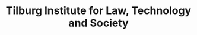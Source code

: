 ---
airtable_createdTime: '2022-05-10T13:32:42.000Z'
airtable_id: reccpmwYpY210w13R
cases: '[''rec6J5xteVsCmWGtR'']'
country_link:
- netherlands
geographic_scope_tag:
- National
link: https://www.tilburguniversity.edu/about/schools/law/departments/tilt
organisation_type_tag:
- Academic Institution
sector_tag:
- Urban development & smart cities
- Science & Technology
table: organisations
title: Tilburg Institute for Law, Technology and Society
---